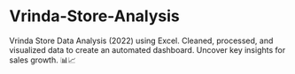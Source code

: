 # Vrinda-Store-Analysis
Vrinda Store Data Analysis (2022) using Excel. Cleaned, processed, and visualized data to create an automated dashboard. Uncover key insights for sales growth. 📊📈
